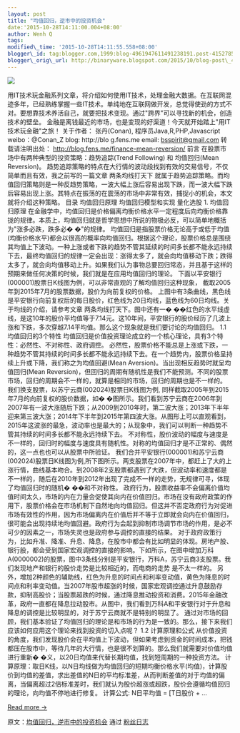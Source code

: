 ```yaml
--- 
layout: post 
title: "均值回归，逆市中的投资机会" 
date:'2015-10-28T14:11:00.004+08:00' 
author: Wenh Q
tags:
modified\_time: '2015-10-28T14:11:55.558+08:00' 
blogger\_id: tag:blogger.com,1999:blog-4961947611491238191.post-4152785413679762684
blogger\_orig\_url: http://binaryware.blogspot.com/2015/10/blog-post\_45.html
---
```

![](https://images-blogger-opensocial.googleusercontent.com/gadgets/proxy?url=http%3A%2F%2Fblog.fens.me%2Fwp-content%2Fuploads%2F2015%2F07%2FmeanReversion.png&container=blogger&gadget=a&rewriteMime=image%2F*)







用IT技术玩金融系列文章，将介绍如何使用IT技术，处理金融大数据。在互联网混迹多年，已经熟练掌握一些IT技术。单纯地在互联网做开发，总觉得使劲的方式不对。要想靠技术养活自己，就要把技术变现。通过"跨界"可以寻找新的机会，创造技术的壁垒。
金融是离钱最近的市场，也是变现的好渠道！今天就开始踏上"用IT技术玩金融"之旅！
关于作者： 张丹(Conan), 程序员Java,R,PHP,Javascript weibo：@Conan\_Z
blog: http://blo g.fens.me email: bsspirit@gmail.com 转载请注明出处：
http://blog.fens.me/finance-mean-reversion/ 前言
在股票市场中有两种典型的投资策略：趋势追踪(Trend Following) 和
均值回归(Mean Reversion)。
趋势追踪策略的特点在大行情的波动段找到有效的交易信号，不仅简单而且有效，我之前写的一篇文章
两条均线打天下
就属于趋势追踪策略。而均值回归策略则是一种反趋势策略，一波大幅上涨后容易出现下跌，而一波大幅下跌后容易出现上涨。其特点在振荡的在震荡的市场中非常有效，捕捉小的机会，本文就将介绍这种策略。
目录 均值回归原理 均值回归模型和实现 量化选股 1. 均值回归原理
在金融学中，均值回归是价格偏离均衡价格水平一定程度后向均衡价格靠拢的规律。本质上，均值回归就是哲学思想中所说的物极必反，可以简单地概括为"涨多必跌，跌多必�
�"的规律。
均值回归是指股票价格无论高于或低于均值(均衡价格水平)都会以很高的概率向均值回归。根据这个理论，股票价格总是围绕其均值上下波动。一种上涨或者下跌的趋势不管其延续的时间多长都不能永远持续下去，最终均值回归的规律一定会出现：涨得太多了，就会向均值移动下跌；跌得太多了，就会向均值移动上升。如果我们认为事物总要回归常态，并且基于这样的预期来做任何决策的时候，我们就是在应用均值回归的理论。
下面以平安银行(000001)股票日K线图为例，可以非常直观的了解均值回归这种现象，
截取2005年到2015年7月的股票数据，股价为向前复权的价格。
上图中有3条曲线，黑色线是平安银行向前复权后的每日股价，红色线为20日均线，蓝色线为60日均线。关于均线的介绍，请参考文章
两条均线打天下。图中还有一�
��红色的水平线虚线，是这10年的股价平均值等于7.14元。这10年间，平安银行的股价经历了几波上涨和下跌，多次穿越7.14平均值。那么这个现象就是我们要讨论的均值回归。
1.1 均值回归的3个特性
均值回归是价值投资理论成立的一个核心理论，具有3个特性：必然性、不对称性、政府调控。
必然性，股票价格不能总是上涨或下跌，一种趋势不管其持续的时间多长都不能永远持续下去。在一个趋势内，股票价格呈持续上升或下降，我们称之为均值回避(Mean
Aversion)。当出现相反趋势时就呈均值回归(Mean
Reversion)，但回归的周期有随机性是我们不能预测。不同的股票市场，回归的周期会不一样的，就算是相同的市场，回归的周期也是不一样的。
我们换支股票，以苏宁云商(002024)股票日K线图为例,
同样截取2005年到2015年7月的向前复权的股价数据，如�
�图所示。我们看到苏宁云商在2006年到2007年有一波大涨随后下跌；从2009到2010年时，第二波大涨；2013年下半年迎来第三波大涨；2014年下半年到2015年第四波大涨。从图形上可以直观看到，2015年这波涨的最急，波动率也是最大的；从现象中，我们可以判断一种趋势不管其持续的时间多长都不能永远持续下去。
不对称性，股价波动的幅度与速度是不一样的，回归时的幅度与速度具有随机性。对称的均值回归才是不正常的、偶然的，这一点也也可以从股票中所验证。
我们合并平安银行(000001)和苏宁云商(002024)股票日K线图为例,所下图所示。两支股票在2007年中，都赶上了大的上涨行情，曲线基本吻合。到2008年2支股票都遇到了大跌，但波动率和速度都是不一样的，随后在2010年到2012年出现了完成不一样的走势，无规律可寻，体现了均值回归时的随机�
��和不对称性。
政府行为，股票收益率不会偏离价值均值时间太久，市场的内在力量会促使其向内在价值回归。市场在没有政府政策的作用下，股票价格会在市场机制下自然地向均值回归。但这并不否定政府行为对促进市场有效性的作用，因为市场偏离内在价值后并不等于立即就会向内在价值回归，很可能会出现持续地均值回避。政府行为会起到抑制市场调节市场的作用，是必不可少的因素之一，市场失灵也是政府参与调控的直接的结果。
对于政府政策行为，比如升准、降准、升息、降息，在股市中都会有比如明显的体现。房地产股、银行股，都会受到国家宏观调控的直接的影响。下如所示，在图中增加万科A(0000002)的股票，图中3条线分别是平安银行，万科A，苏宁云商3支股票。我们发现地产和银行的股价走势是比较相近的，而电商的走势
是不太一样的。
另外，增加2种颜色的辅助线，红色为升息的时间点和利率变动值，黄色为降息的时间点和利率变动值。当2007年股市超涨的时候，国家宏观调控通过升息鼓励存款，抑制高股价；当股票超跌的时候，通过降息推动投资和消费。2015年金融改革，政府一直都在降息拉动股市。从图中，我们看到万科A和平安银行对于升息和降息的调控是比较明显的，对于苏宁云商就不是特别的明显了。
通过对市场的回顾，我们基本验证了均值回归的理论是和市场的行为是一致的。那么，接下来我们应该如何应用这个理论来找到投资的切入点呢？
1.2 计算原理和公式
从价值投资的角度，我们发现股价会在平均值上下波动，但如果考虑到资金的时间成本，把钱都压在股市中，等待几年的大行情，也是很不划算的。那么我们就需要对价值均值进行重新�
�义，以20日均值来代替长期均值，找到短周期的一种投资方法。
计算原理：取日K线，以N日均线做为均值回归的短期均衡价格水平(均值)，计算股价到均值的差值，求出差值的N日的平均标准差，从而判断差值的对于均值的偏离，当偏离超过2倍标准差时，我们就认为股价超涨或超跌，股价会遵循均值回归的理论，向均值不停地进行修复。
计算公式: N日平均值 = 
[T日股价 + …



[Read more →](http://blog.fens.me/finance-mean-reversion/)
<div>




</div>

<div>




</div>

<div>

原文：[均值回归，逆市中的投资机会](http://blog.fens.me/finance-mean-reversion/) 通过 [粉丝日志](http://blog.fens.me/)

</div>
